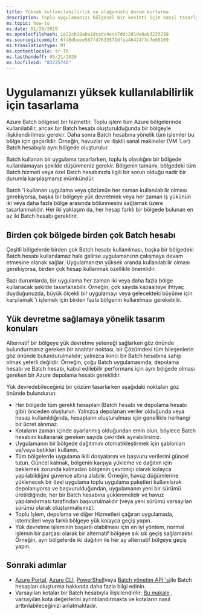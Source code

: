 ```yaml
---
title: Yüksek kullanılabilirlik ve olağanüstü durum kurtarma
description: Toplu uygulamanızı bölgesel bir kesinti için nasıl tasarlayacağınızı öğrenin.
ms.topic: how-to
ms.date: 01/29/2019
ms.openlocfilehash: 1e22cb19aba1dcedc4ece7ddc2d1de0ab3233238
ms.sourcegitcommit: 6fd8dbeee587fd7633571dfea46424f3c7e65169
ms.translationtype: MT
ms.contentlocale: tr-TR
ms.lasthandoff: 05/21/2020
ms.locfileid: "83725746"
---
```

# <a name="design-your-application-for-high-availability"></a>Uygulamanızı yüksek kullanılabilirlik için tasarlama

Azure Batch bölgesel bir hizmettir. Toplu işlem tüm Azure bölgelerinde kullanılabilir, ancak bir Batch hesabı oluşturulduğunda bir bölgeyle ilişkilendirilmesi gerekir. Daha sonra Batch hesabına yönelik tüm işlemler bu bölge için geçerlidir. Örneğin, havuzlar ve ilişkili sanal makineler (VM 'Ler) Batch hesabıyla aynı bölgede oluşturulur.

Batch kullanan bir uygulama tasarlarken, toplu Iş olasılığını bir bölgede kullanılamayan şekilde düşünmeniz gerekir. Bölgenin tamamı, bölgedeki tüm Batch hizmeti veya özel Batch hesabınızla ilgili bir sorun olduğu nadir bir durumla karşılaşmanız mümkündür.

Batch 'i kullanan uygulama veya çözümün her zaman kullanılabilir olması gerekiyorsa, başka bir bölgeye yük devretmek veya her zaman iş yükünün iki veya daha fazla bölge arasında bölünmesini sağlamak üzere tasarlanmalıdır. Her iki yaklaşım da, her hesap farklı bir bölgede bulunan en az iki Batch hesabı gerektirir.

## <a name="multiple-batch-accounts-in-multiple-regions"></a>Birden çok bölgede birden çok Batch hesabı

Çeşitli bölgelerde birden çok Batch hesabı kullanılması, başka bir bölgedeki Batch hesabı kullanılamaz hale gelirse uygulamanızın çalışmaya devam etmesine olanak sağlar. Uygulamanızın yüksek oranda kullanılabilir olması gerekiyorsa, birden çok hesap kullanmak özellikle önemlidir.

Bazı durumlarda, bir uygulama her zaman iki veya daha fazla bölge kullanacak şekilde tasarlanabilir. Örneğin, çok sayıda kapasiteye ihtiyaç duyduğunuzda, büyük ölçekli bir uygulamayı veya gelecekteki büyüme için karşılamak 'ı işlemek için birden fazla bölgenin kullanılması gerekebilir.

## <a name="design-considerations-for-providing-failover"></a>Yük devretme sağlamaya yönelik tasarım konuları

Alternatif bir bölgeye yük devretme yeteneği sağlarken göz önünde bulundurmanız gereken bir anahtar noktası, bir Çözümdeki tüm bileşenlerin göz önünde bulundurulmalıdır; yalnızca ikinci bir Batch hesabına sahip olmak yeterli değildir. Örneğin, çoğu Batch uygulamasında, depolama hesabı ve Batch hesabı, kabul edilebilir performans için aynı bölgede olması gereken bir Azure depolama hesabı gereklidir.

Yük devredebileceğiniz bir çözüm tasarlarken aşağıdaki noktaları göz önünde bulundurun:

- Her bölgede tüm gerekli hesapları (Batch hesabı ve depolama hesabı gibi) önceden oluşturun. Yalnızca depolanan veriler olduğunda veya hesap kullanıldığında, hesapların oluşturulması için genellikle herhangi bir ücret alınmaz.
- Kotaların zaman içinde ayarlanmış olduğundan emin olun, böylece Batch hesabını kullanarak gereken sayıda çekirdek ayırabilirsiniz.
- Uygulamanın bir bölgede dağıtımını otomatikleştirmek için şablonları ve/veya betikleri kullanın.
- Tüm bölgelerde uygulama ikili dosyalarını ve başvuru verilerini güncel tutun. Güncel kalmak, bölgenin karşıya yükleme ve dağıtım için beklemek zorunda kalmadan bölgenin çevrimiçi olarak kolayca yapılabildiğini güvence altına alabilir. Örneğin, havuz düğümlerine yüklenecek bir özel uygulama toplu uygulama paketleri kullanılarak depolanıyorsa ve başvurulduğundan, uygulamanın yeni bir sürümü üretildiğinde, her bir Batch hesabına yüklenmelidir ve havuz yapılandırması tarafından başvurulmalıdır (veya yeni sürümü varsayılan sürümü olarak oluşturmalısınız).
- Toplu Işlem, depolama ve diğer Hizmetleri çağıran uygulamada, istemcileri veya farklı bölgeye yük kolayca geçiş yapın.
- Yük devretme işleminin başarılı olabilmesi için en iyi yöntem, normal işlemin bir parçası olarak bir alternatif bölgeye sık sık geçiş sağlamaktır. Örneğin, ayrı bölgelerde iki dağıtım ile her ay alternatif bölgeye geçiş yapın.

## <a name="next-steps"></a>Sonraki adımlar

- [Azure Portal](batch-account-create-portal.md), [Azure CLI](cli-samples.md), [PowerShell](batch-powershell-cmdlets-get-started.md)veya [Batch yönetim API 'si](batch-management-dotnet.md)ile Batch hesapları oluşturma hakkında daha fazla bilgi edinin.
- Varsayılan kotalar bir Batch hesabıyla ilişkilendirilir; [Bu makale](batch-quota-limit.md) , varsayılan kota değerlerini ayrıntılandırmakta ve kotaların nasıl arttırılabileceğinizi anlatmaktadır.
